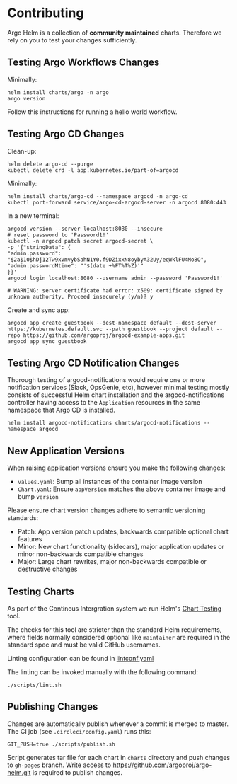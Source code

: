 # Contributing

  Argo Helm is a collection of **community maintained** charts. Therefore we rely on you to test your changes sufficiently.

## Testing Argo Workflows Changes

Minimally:

  ```
  helm install charts/argo -n argo
  argo version
  ```

  Follow this instructions for running a hello world workflow.

## Testing Argo CD Changes

Clean-up:

  ```
  helm delete argo-cd --purge
  kubectl delete crd -l app.kubernetes.io/part-of=argocd
  ```

Minimally:

  ```
  helm install charts/argo-cd --namespace argocd -n argo-cd
  kubectl port-forward service/argo-cd-argocd-server -n argocd 8080:443
  ```

In a new terminal:

  ```
  argocd version --server localhost:8080 --insecure
  # reset password to 'Password1!'
  kubectl -n argocd patch secret argocd-secret \
-p '{"stringData": {
  "admin.password": "$2a$10$hDj12Tw9xVmvybSahN1Y0.f9DZixxN8oybyA32Uy/eqWklFU4Mo8O",
  "admin.passwordMtime": "'$(date +%FT%T%Z)'"
}}'
argocd login localhost:8080 --username admin --password 'Password1!'

  # WARNING: server certificate had error: x509: certificate signed by unknown authority. Proceed insecurely (y/n)? y
  ```

Create and sync app:

  ```
  argocd app create guestbook --dest-namespace default --dest-server https://kubernetes.default.svc --path guestbook --project default --repo https://github.com/argoproj/argocd-example-apps.git
  argocd app sync guestbook
  ```

  ## Testing Argo CD Notification Changes

  Thorough testing of argocd-notifications would require one or more notification services (Slack, OpsGenie, etc), however
  minimal testing mostly consists of successful Helm chart installation and the argocd-notifications controller having
  access to the `Application` resources in the same namespace that Argo CD is installed.

  ```
  helm install argocd-notifications charts/argocd-notifications --namespace argocd
  ```

## New Application Versions

When raising application versions ensure you make the following changes:

  - `values.yaml`: Bump all instances of the container image version
  - `Chart.yaml`: Ensure `appVersion` matches the above container image and bump `version`

Please ensure chart version changes adhere to semantic versioning standards:

  - Patch: App version patch updates, backwards compatible optional chart features
  - Minor: New chart functionality (sidecars), major application updates or minor non-backwards compatible changes
  - Major: Large chart rewrites, major non-backwards compatible or destructive changes

## Testing Charts

  As part of the Continous Intergration system we run Helm's [Chart Testing](https://github.com/helm/chart-testing) tool.

  The checks for this tool are stricter than the standard Helm requirements, where fields normally considered optional like `maintainer` are required in the standard spec and must be valid GitHub usernames.

  Linting configuration can be found in [lintconf.yaml](.circleci/lintconf.yaml)

The linting can be invoked manually with the following command:

  ```
  ./scripts/lint.sh
  ```

## Publishing Changes

Changes are automatically publish whenever a commit is merged to master. The CI job (see `.circleci/config.yaml`) runs this:

  ```
  GIT_PUSH=true ./scripts/publish.sh
  ```

  Script generates tar file for each chart in `charts` directory and push changes to `gh-pages` branch.
  Write access to https://github.com/argoproj/argo-helm.git is required to publish changes.
